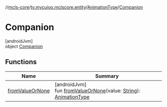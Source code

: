 //[mcls-core](../../../../index.md)/[tv.mycujoo.mclscore.entity](../../index.md)/[AnimationType](../index.md)/[Companion](index.md)

# Companion

[androidJvm]\
object [Companion](index.md)

## Functions

| Name | Summary |
|---|---|
| [fromValueOrNone](from-value-or-none.md) | [androidJvm]<br>fun [fromValueOrNone](from-value-or-none.md)(value: [String](https://kotlinlang.org/api/latest/jvm/stdlib/kotlin/-string/index.html)): [AnimationType](../index.md) |
